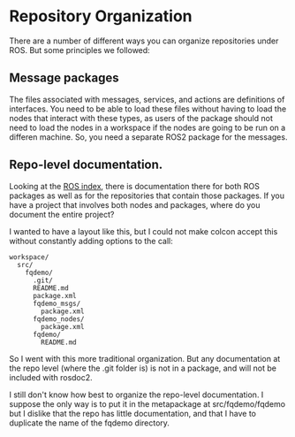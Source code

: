 # Repository Organization

There are a number of different ways you can organize repositories under ROS. But some principles we followed:

## Message packages
The files associated with messages, services, and actions are definitions of interfaces. You need to be able to load these files without having to load the nodes that interact with these types, as users of the package should not need to load the nodes in a workspace if the nodes are going to be run on a differen machine. So, you need a separate ROS2 package for the messages.
## Repo-level documentation.
Looking at the [ROS index](https://index.ros.org), there is documentation there for both ROS packages as well as for the repositories that contain those packages. If you have a project that involves both nodes and packages, where do you document the entire project?

I wanted to have a layout like this, but I could not make colcon accept this without constantly adding options to the call:
```
workspace/
  src/
    fqdemo/
      .git/
      README.md
      package.xml
      fqdemo_msgs/
        package.xml
      fqdemo_nodes/
        package.xml
      fqdemo/
        README.md
```
So I went with this more traditional organization. But any documentation at the repo level (where the .git folder is) is not in a package, and will not be included with rosdoc2.

I still don't know how best to organize the repo-level documentation. I suppose the only way is to put it in the metapackage at src/fqdemo/fqdemo but I dislike that the repo has little documentation, and that I have to duplicate the name of the fqdemo directory.
